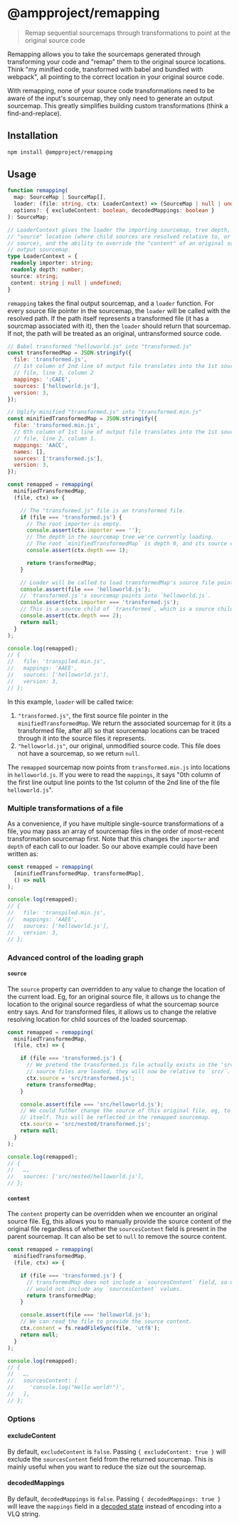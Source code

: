 # @ampproject/remapping

> Remap sequential sourcemaps through transformations to point at the original source code

Remapping allows you to take the sourcemaps generated through transforming your code and "remap"
them to the original source locations. Think "my minified code, transformed with babel and bundled with webpack", all
pointing to the correct location in your original source code.

With remapping, none of your source code transformations need to be aware of the input's sourcemap, they only need to
generate an output sourcemap. This greatly simplifies building custom transformations (think a find-and-replace).

## Installation

```sh
npm install @ampproject/remapping
```

## Usage

```typescript
function remapping(
  map: SourceMap | SourceMap[],
  loader: (file: string, ctx: LoaderContext) => (SourceMap | null | undefined),
  options?: { excludeContent: boolean, decodedMappings: boolean }
): SourceMap;

// LoaderContext gives the loader the importing sourcemap, tree depth, the ability to override the
// "source" location (where child sources are resolved relative to, or the location of original
// source), and the ability to override the "content" of an original source for inclusion in the
// output sourcemap.
type LoaderContext = {
 readonly importer: string;
 readonly depth: number;
 source: string;
 content: string | null | undefined;
}
```

`remapping` takes the final output sourcemap, and a `loader` function. For every source file pointer in the sourcemap,
the `loader` will be called with the resolved path. If the path itself represents a transformed file (it has a sourcmap
associated with it), then the `loader` should return that sourcemap. If not, the path will be treated as an original,
untransformed source code.

```js
// Babel transformed "helloworld.js" into "transformed.js"
const transformedMap = JSON.stringify({
  file: 'transformed.js',
  // 1st column of 2nd line of output file translates into the 1st source
  // file, line 3, column 2
  mappings: ';CAEE',
  sources: ['helloworld.js'],
  version: 3,
});

// Uglify minified "transformed.js" into "transformed.min.js"
const minifiedTransformedMap = JSON.stringify({
  file: 'transformed.min.js',
  // 0th column of 1st line of output file translates into the 1st source
  // file, line 2, column 1.
  mappings: 'AACC',
  names: [],
  sources: ['transformed.js'],
  version: 3,
});

const remapped = remapping(
  minifiedTransformedMap,
  (file, ctx) => {

    // The "transformed.js" file is an transformed file.
    if (file === 'transformed.js') {
      // The root importer is empty.
      console.assert(ctx.importer === '');
      // The depth in the sourcemap tree we're currently loading.
      // The root `minifiedTransformedMap` is depth 0, and its source children are depth 1, etc.
      console.assert(ctx.depth === 1);

      return transformedMap;
    }

    // Loader will be called to load transformedMap's source file pointers as well.
    console.assert(file === 'helloworld.js');
    // `transformed.js`'s sourcemap points into `helloworld.js`.
    console.assert(ctx.importer === 'transformed.js');
    // This is a source child of `transformed`, which is a source child of `minifiedTransformedMap`.
    console.assert(ctx.depth === 2);
    return null;
  }
);

console.log(remapped);
// {
//   file: 'transpiled.min.js',
//   mappings: 'AAEE',
//   sources: ['helloworld.js'],
//   version: 3,
// };
```

In this example, `loader` will be called twice:

1. `"transformed.js"`, the first source file pointer in the `minifiedTransformedMap`. We return the associated sourcemap
   for it (its a transformed file, after all) so that sourcemap locations can be traced through it into the source files
   it represents.
2. `"helloworld.js"`, our original, unmodified source code. This file does not have a sourcemap, so we return `null`.

The `remapped` sourcemap now points from `transformed.min.js` into locations in `helloworld.js`. If you were to read
the `mappings`, it says "0th column of the first line output line points to the 1st column of the 2nd line of the
file `helloworld.js`".

### Multiple transformations of a file

As a convenience, if you have multiple single-source transformations of a file, you may pass an array of sourcemap files
in the order of most-recent transformation sourcemap first. Note that this changes the `importer` and `depth` of each
call to our loader. So our above example could have been written as:

```js
const remapped = remapping(
  [minifiedTransformedMap, transformedMap],
  () => null
);

console.log(remapped);
// {
//   file: 'transpiled.min.js',
//   mappings: 'AAEE',
//   sources: ['helloworld.js'],
//   version: 3,
// };
```

### Advanced control of the loading graph

#### `source`

The `source` property can overridden to any value to change the location of the current load. Eg, for an original source
file, it allows us to change the location to the original source regardless of what the sourcemap source entry says. And
for transformed files, it allows us to change the relative resolving location for child sources of the loaded sourcemap.

```js
const remapped = remapping(
  minifiedTransformedMap,
  (file, ctx) => {

    if (file === 'transformed.js') {
      // We pretend the transformed.js file actually exists in the 'src/' directory. When the nested
      // source files are loaded, they will now be relative to `src/`.
      ctx.source = 'src/transformed.js';
      return transformedMap;
    }

    console.assert(file === 'src/helloworld.js');
    // We could futher change the source of this original file, eg, to be inside a nested directory
    // itself. This will be reflected in the remapped sourcemap.
    ctx.source = 'src/nested/transformed.js';
    return null;
  }
);

console.log(remapped);
// {
//   …,
//   sources: ['src/nested/helloworld.js'],
// };
```

#### `content`

The `content` property can be overridden when we encounter an original source file. Eg, this allows you to manually
provide the source content of the original file regardless of whether the
`sourcesContent` field is present in the parent sourcemap. It can also be set to `null` to remove the source content.

```js
const remapped = remapping(
  minifiedTransformedMap,
  (file, ctx) => {

    if (file === 'transformed.js') {
      // transformedMap does not include a `sourcesContent` field, so usually the remapped sourcemap
      // would not include any `sourcesContent` values.
      return transformedMap;
    }

    console.assert(file === 'helloworld.js');
    // We can read the file to provide the source content.
    ctx.content = fs.readFileSync(file, 'utf8');
    return null;
  }
);

console.log(remapped);
// {
//   …,
//   sourcesContent: [
//     'console.log("Hello world!")',
//   ],
// };
```

### Options

#### excludeContent

By default, `excludeContent` is `false`. Passing `{ excludeContent: true }` will exclude the
`sourcesContent` field from the returned sourcemap. This is mainly useful when you want to reduce the size out the
sourcemap.

#### decodedMappings

By default, `decodedMappings` is `false`. Passing `{ decodedMappings: true }` will leave the
`mappings` field in a [decoded state](https://github.com/rich-harris/sourcemap-codec) instead of encoding into a VLQ
string.
